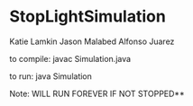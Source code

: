 # StopLightSimulation

Katie Lamkin
Jason Malabed
Alfonso Juarez

to compile:
javac Simulation.java

to run:
java Simulation

Note: WILL RUN FOREVER IF NOT STOPPED**
